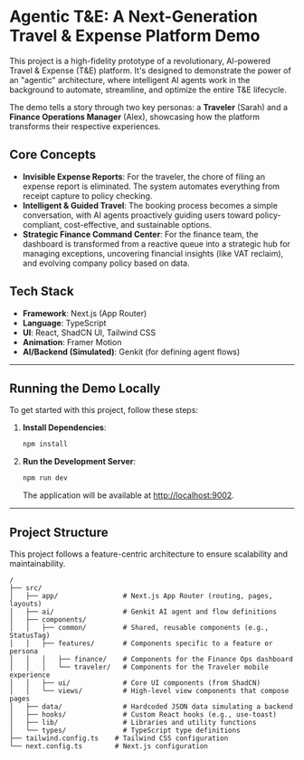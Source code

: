 # Agentic T&E: A Next-Generation Travel & Expense Platform Demo

This project is a high-fidelity prototype of a revolutionary, AI-powered Travel & Expense (T&E) platform. It's designed to demonstrate the power of an "agentic" architecture, where intelligent AI agents work in the background to automate, streamline, and optimize the entire T&E lifecycle.

The demo tells a story through two key personas: a **Traveler** (Sarah) and a **Finance Operations Manager** (Alex), showcasing how the platform transforms their respective experiences.

## Core Concepts

- **Invisible Expense Reports**: For the traveler, the chore of filing an expense report is eliminated. The system automates everything from receipt capture to policy checking.
- **Intelligent & Guided Travel**: The booking process becomes a simple conversation, with AI agents proactively guiding users toward policy-compliant, cost-effective, and sustainable options.
- **Strategic Finance Command Center**: For the finance team, the dashboard is transformed from a reactive queue into a strategic hub for managing exceptions, uncovering financial insights (like VAT reclaim), and evolving company policy based on data.

## Tech Stack

- **Framework**: Next.js (App Router)
- **Language**: TypeScript
- **UI**: React, ShadCN UI, Tailwind CSS
- **Animation**: Framer Motion
- **AI/Backend (Simulated)**: Genkit (for defining agent flows)

---

## Running the Demo Locally

To get started with this project, follow these steps:

1.  **Install Dependencies**:
    ```bash
    npm install
    ```

2.  **Run the Development Server**:
    ```bash
    npm run dev
    ```

    The application will be available at [http://localhost:9002](http://localhost:9002).

---

## Project Structure

This project follows a feature-centric architecture to ensure scalability and maintainability.

```
/
├── src/
│   ├── app/                # Next.js App Router (routing, pages, layouts)
│   ├── ai/                 # Genkit AI agent and flow definitions
│   ├── components/
│   │   ├── common/         # Shared, reusable components (e.g., StatusTag)
│   │   ├── features/       # Components specific to a feature or persona
│   │   │   ├── finance/    # Components for the Finance Ops dashboard
│   │   │   └── traveler/   # Components for the Traveler mobile experience
│   │   ├── ui/             # Core UI components (from ShadCN)
│   │   └── views/          # High-level view components that compose pages
│   ├── data/               # Hardcoded JSON data simulating a backend
│   ├── hooks/              # Custom React hooks (e.g., use-toast)
│   ├── lib/                # Libraries and utility functions
│   └── types/              # TypeScript type definitions
├── tailwind.config.ts    # Tailwind CSS configuration
└── next.config.ts        # Next.js configuration
```
